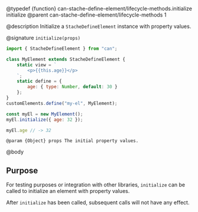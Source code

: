 @typedef {function} can-stache-define-element/lifecycle-methods.initialize initialize
@parent can-stache-define-element/lifecycle-methods 1

@description Initialize a `StacheDefineElement` instance with property values.

@signature `initialize(props)`

```js
import { StacheDefineElement } from "can";

class MyElement extends StacheDefineElement {
	static view = `
		<p>{{this.age}}</p>
	`;
	static define = {
		age: { type: Number, default: 30 }
	};
}
customElements.define("my-el", MyElement);

const myEl = new MyElement();
myEl.initialize({ age: 32 });

myEl.age // -> 32
```

	@param {Object} props The initial property values.

@body

## Purpose

For testing purposes or integration with other libraries, `initialize` can be called to initialize an element with property values.

After `initialize` has been called, subsequent calls will not have any effect.
